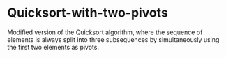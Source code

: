 # Quicksort-with-two-pivots

Modified version of the Quicksort algorithm, where the sequence
of elements is always split into three subsequences by simultaneously using the first two
elements as pivots.
